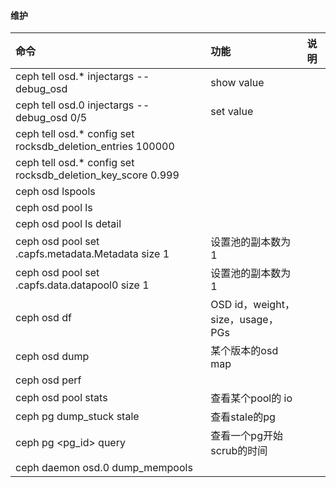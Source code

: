 #### 维护
|命令|功能|说明|
|:-|:-|:-|
|ceph tell osd.* injectargs --debug_osd |show value||
|ceph tell osd.0 injectargs --debug_osd 0/5 |set value||
|ceph tell osd.* config set rocksdb_deletion_entries 100000||
|ceph tell osd.* config set rocksdb_deletion_key_score 0.999||
|ceph osd lspools||
|ceph osd pool ls||
|ceph osd pool ls detail||
|ceph osd pool set .capfs.metadata.Metadata size 1|设置池的副本数为1|
|ceph osd pool set .capfs.data.datapool0 size 1|设置池的副本数为1|
|ceph osd df|OSD id，weight，size，usage，PGs|
|ceph osd dump <epoch>|某个版本的osd map|
|ceph osd perf||
|ceph osd pool stats|查看某个pool的 io|
|ceph pg dump_stuck stale|查看stale的pg|
|ceph pg <pg_id> query|查看一个pg开始scrub的时间|
|ceph daemon osd.0 dump_mempools|||
